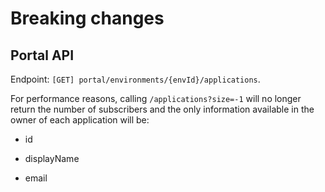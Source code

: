 # Breaking changes

## Portal API

Endpoint: `[GET] portal/environments/{envId}/applications`.

For performance reasons, calling `/applications?size=-1` will no longer
return the number of subscribers and the only information available in
the owner of each application will be:

-   id

-   displayName

-   email
